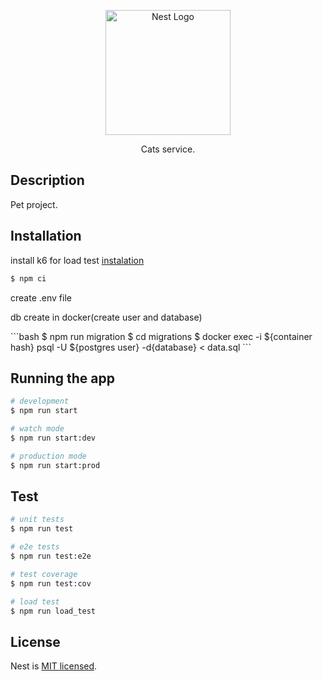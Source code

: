 <p align="center">
  <a href="http://nestjs.com/" target="blank"><img src="https://nestjs.com/img/logo-small.svg" width="200" alt="Nest Logo" /></a>
</p>

[circleci-image]: https://img.shields.io/circleci/build/github/nestjs/nest/master?token=abc123def456
[circleci-url]: https://circleci.com/gh/nestjs/nest

<p align="center">Cats service.</p>

## Description

Pet project.

## Installation

install k6 for load test [instalation](https://k6.io/docs/get-started/installation/)

```bash
$ npm ci
```

<p>create .env file</p>
<p>db create in docker(create user and database)</p>
```bash
$ npm run migration
$ cd migrations
$ docker exec -i ${container hash} psql -U ${postgres user} -d{database} < data.sql
```

## Running the app

```bash
# development
$ npm run start

# watch mode
$ npm run start:dev

# production mode
$ npm run start:prod
```

## Test

```bash
# unit tests
$ npm run test

# e2e tests
$ npm run test:e2e

# test coverage
$ npm run test:cov

# load test
$ npm run load_test
```

## License

Nest is [MIT licensed](LICENSE).
